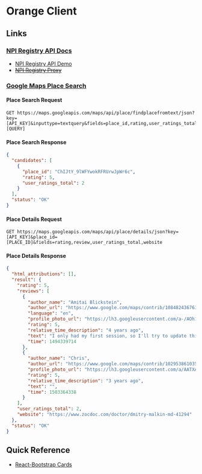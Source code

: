 # Orange Client

## Links
### [NPI Registry API Docs](https://npiregistry.cms.hhs.gov/registry/help-api)
- [NPI Registry API Demo](https://npiregistry.cms.hhs.gov/api/demo?version=2.1)
- ~~[NPI Registry Proxy](https://github.com/Chad-Mowbray/NPI_Registry_Proxy)~~


### [Google Maps Place Search](https://developers.google.com/maps/documentation/places/web-service/search?hl=en_US#PlaceSearchResults)

#### Place Search Request
```http
GET https://maps.googleapis.com/maps/api/place/findplacefromtext/json?key=[API_KEY]&inputtype=textquery&fields=place_id,rating,user_ratings_total&input=[QUERY]
```
#### Place Search Response
```json
{
  "candidates": [
    {
      "place_id": "ChIJtY_9lWFYwokRFRUrwJpWr6c",
      "rating": 5,
      "user_ratings_total": 2
    }
  ],
  "status": "OK"
}
```

#### Place Details Request
```http
GET https://maps.googleapis.com/maps/api/place/details/json?key=[API_KEY]&place_id=[PLACE_ID]&fields=rating,review,user_ratings_total,website
```

#### Place Details Response
```json
{
  "html_attributions": [],
  "result": {
    "rating": 5,
    "reviews": [
      {
        "author_name": "Amitai Blickstein",
        "author_url": "https://www.google.com/maps/contrib/108482436761351173356/reviews",
        "language": "en",
        "profile_photo_url": "https://lh3.googleusercontent.com/a-/AOh14Gh7_lRLZJa0bEEMFDdCPuVBpoHaLC9c8tHaubgwAIU=s128-c0x00000000-cc-rp-mo",
        "rating": 5,
        "relative_time_description": "4 years ago",
        "text": "I only had my first session, so I'll try to update this accordingly. I found Dr. Malkin to be sharp, quick on the uptake, and sympathetic. Highly recommended.",
        "time": 1494339714
      },
      {
        "author_name": "Chris",
        "author_url": "https://www.google.com/maps/contrib/102953861035383010030/reviews",
        "profile_photo_url": "https://lh3.googleusercontent.com/a/AATXAJwODqQIrUDswCFBY_TbiZiq9K-Ta2DEsplnhT8hxw=s128-c0x00000000-cc-rp-mo",
        "rating": 5,
        "relative_time_description": "3 years ago",
        "text": "",
        "time": 1503364338
      }
    ],
    "user_ratings_total": 2,
    "website": "https://www.zocdoc.com/doctor/dmitry-malkin-md-41294"
  },
  "status": "OK"
}
```

## Quick Reference
- [React-Bootstrap Cards](https://react-bootstrap.github.io/components/cards/)

